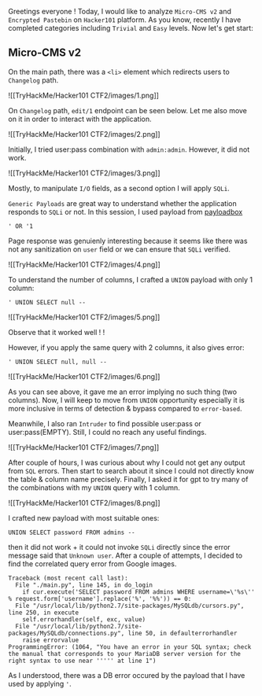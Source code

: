 Greetings everyone !
Today, I would like to analyze `Micro-CMS v2` and `Encrypted Pastebin` on `Hacker101` platform. As you know, recently I have completed categories including `Trivial` and `Easy` levels. Now let's get start:


## Micro-CMS v2

On the main path, there was a `<li>` element which redirects users to `Changelog` path. 

![[TryHackMe/Hacker101 CTF2/images/1.png]]

On `Changelog` path, `edit/1` endpoint can be seen below. Let me also move on it in order to interact with the application.

![[TryHackMe/Hacker101 CTF2/images/2.png]]

Initially, I tried user:pass combination with `admin:admin`. However, it did not work.

![[TryHackMe/Hacker101 CTF2/images/3.png]]

Mostly, to manipulate `I/O` fields, as a second option I will apply `SQLi`.

`Generic Payloads` are great way to understand whether the application responds to `SQLi` or not. In this session, I used payload from [payloadbox](https://github.com/payloadbox/sql-injection-payload-list)

`' OR '1`

Page response was genuienly interesting because it seems like there was not any sanitization on `user` field or we can ensure that `SQLi` verified.

![[TryHackMe/Hacker101 CTF2/images/4.png]]

To understand the number of columns, I crafted a `UNION` payload with only 1 column:

`' UNION SELECT null -- `

![[TryHackMe/Hacker101 CTF2/images/5.png]]

Observe that it worked well ! !

However, if you apply the same query with 2 columns, it also gives error:

`' UNION SELECT null, null --`

![[TryHackMe/Hacker101 CTF2/images/6.png]]

As you can see above, it gave me an error implying no such thing (two columns). Now, I will keep to move from `UNION` opportunity especially it is more inclusive in terms of detection & bypass compared to `error-based`.

Meanwhile, I also ran `Intruder` to find possible user:pass or user:pass(EMPTY). Still, I could no reach any useful findings.

![[TryHackMe/Hacker101 CTF2/images/7.png]]

After couple of hours, I was curious about why I could not get any output from `SQL` errors. Then start to search about it since I could not directly know the table & column name precisely. Finally, I asked it for gpt to try many of the combinations with my `UNION` query with 1 column.

![[TryHackMe/Hacker101 CTF2/images/8.png]]

I crafted new payload with most suitable ones:

`UNION SELECT password FROM admins --`

then it did not work + it could not invoke `SQLi` directly since the error message said that `Unknown user`. After a couple of attempts, I decided to find the correlated query error from Google images.

```
Traceback (most recent call last):
  File "./main.py", line 145, in do_login
    if cur.execute('SELECT password FROM admins WHERE username=\'%s\'' % request.form['username'].replace('%', '%%')) == 0:
  File "/usr/local/lib/python2.7/site-packages/MySQLdb/cursors.py", line 250, in execute
    self.errorhandler(self, exc, value)
  File "/usr/local/lib/python2.7/site-packages/MySQLdb/connections.py", line 50, in defaulterrorhandler
    raise errorvalue
ProgrammingError: (1064, "You have an error in your SQL syntax; check the manual that corresponds to your MariaDB server version for the right syntax to use near ''''' at line 1")
```

As I understood, there was a DB error occured by the payload that I have used by applying `'`.

